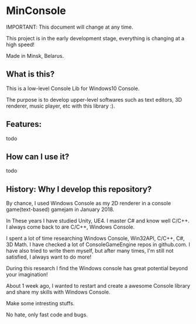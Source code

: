 # MinConsole

IMPORTANT: This document will change at any time.

This project is in the early development stage, everything is changing at a high speed!

Made in Minsk, Belarus.

## What is this?

This is a low-level Console Lib for Windows10 Console.

The purpose is to develop upper-level softwares such as text editors, 3D renderer, music player, etc with this library :).

## Features:

todo

## How can I use it?

todo

## History: Why I develop this repository?

By chance, I used Windows Console as my 2D renderer in a console game(text-based) gamejam in January 2018.

In These years I have studied Unity, UE4. I master C# and know well C/C++. I always come back to are C/C++, Windows Console.

I spent a lot of time researching Windows Console, Win32API, C/C++, C#, 3D Math. I have checked a lot of ConsoleGameEngine repos in github.com. I have also tried to write them myself, but after many times, I'm still not satisfied, I always want to do more!

During this research I find the Windows console has great potential beyond your imagination!

About 1 week ago, I wanted to restart and create a awesome Console library and share my skills with Windows Console.

Make some intresting stuffs.

No hate, only fast code and bugs.